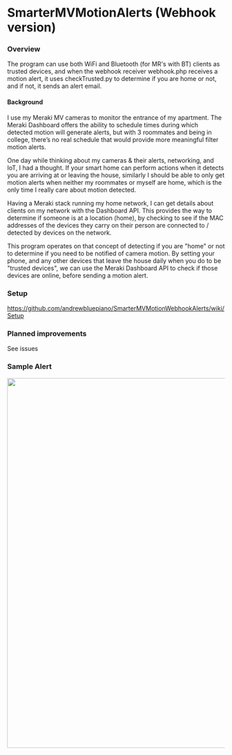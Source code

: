 # SmarterMVMotionAlerts (Webhook version)
### Overview
The program can use both WiFi and Bluetooth (for MR's with BT) clients as trusted devices, and when the webhook receiver webhook.php receives a motion alert, it uses checkTrusted.py to determine if you are home or not, and if not, it sends an alert email.

#### Background
I use my Meraki MV cameras to monitor the entrance of my apartment. The Meraki Dashboard offers the ability to schedule times during which detected motion will generate alerts, but with 3 roommates and being in college, there’s no real schedule that would provide more meaningful filter motion alerts. 

One day while thinking about my cameras & their alerts, networking, and IoT, I had a thought. If your smart home can perform actions when it detects you are arriving at or leaving the house, similarly I should be able to only get motion alerts when neither my roommates or myself are home, which is the only time I really care about motion detected.

Having a Meraki stack running my home network, I can get details about clients on my network with the Dashboard API. This provides the way to determine if someone is at a location (home), by checking to see if the MAC addresses of the devices they carry on their person are connected to / detected by devices on the network. 

This program operates on that concept of detecting if you are "home" or not to determine if you need to be notified of camera motion. By setting your phone, and any other devices that leave the house daily when you do to be "trusted devices", we can use the Meraki Dashboard API to check if those devices are online, before sending a motion alert.

### Setup
https://github.com/andrewbluepiano/SmarterMVMotionWebhookAlerts/wiki/Setup

### Planned improvements
See issues

### Sample Alert
<img src="https://i.imgur.com/bAsBMHe.png" width="700" height="855" />

